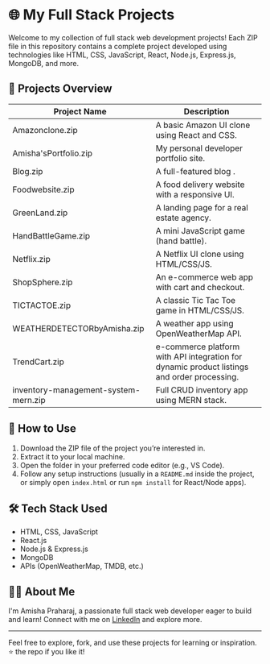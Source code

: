 # 🌐 My Full Stack Projects

Welcome to my collection of full stack web development projects! Each ZIP file in this repository contains a complete project developed using technologies like HTML, CSS, JavaScript, React, Node.js, Express.js, MongoDB, and more.

## 📁 Projects Overview

| Project Name                        | Description                                        |
|------------------------------------|----------------------------------------------------|
| Amazonclone.zip                    | A basic Amazon UI clone using React and CSS.      |
| Amisha'sPortfolio.zip              | My personal developer portfolio site.             |
| Blog.zip                           | A full-featured blog .     |
| Foodwebsite.zip                    | A food delivery website with a responsive UI.     |
| GreenLand.zip                      | A landing page for a real estate agency.          |
| HandBattleGame.zip                 | A mini JavaScript game (hand battle).             |
| Netflix.zip                        | A Netflix UI clone using HTML/CSS/JS.      |
| ShopSphere.zip                     | An e-commerce web app with cart and checkout.     |
| TICTACTOE.zip                      | A classic Tic Tac Toe game in HTML/CSS/JS.        |
| WEATHERDETECTORbyAmisha.zip       | A weather app using OpenWeatherMap API.           |
|  TrendCart.zip                    | e-commerce platform with API integration for dynamic product listings and order processing. |
| inventory-management-system-mern.zip | Full CRUD inventory app using MERN stack.       |

## 🚀 How to Use

1. Download the ZIP file of the project you’re interested in.
2. Extract it to your local machine.
3. Open the folder in your preferred code editor (e.g., VS Code).
4. Follow any setup instructions (usually in a `README.md` inside the project, or simply open `index.html` or run `npm install` for React/Node apps).

## 🛠️ Tech Stack Used

- HTML, CSS, JavaScript
- React.js
- Node.js & Express.js
- MongoDB
- APIs (OpenWeatherMap, TMDB, etc.)

## 🙋‍♀️ About Me

I'm Amisha Praharaj, a passionate full stack web developer eager to build and learn! Connect with me on [LinkedIn](www.linkedin.com/in/amisha-praharaj-b6765b2ba) and explore more.

---

Feel free to explore, fork, and use these projects for learning or inspiration. ⭐ the repo if you like it!
